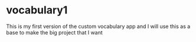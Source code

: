 # vocabulary1
This is my first version of the custom vocabulary app and I will use this as a base to make the big project that I want

